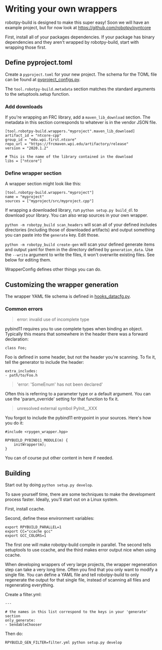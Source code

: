 Writing your own wrappers
=========================

robotpy-build is designed to make this super easy! Soon we will have an example
project, but for now look at https://github.com/robotpy/pyntcore

First, install all of your packages dependencies. If your package has binary
dependencies and they aren't wrapped by robotpy-build, start with wrapping
those first.

Define pyproject.toml
---------------------

Create a `pyproject.toml` for your new project. The schema for the TOML file
can be found at [pyproject_configs.py](../robotpy_build/pyproject_configs.py).

The `tool.robotpy-build.metadata` section matches the standard arguments to
the setuptools.setup function.

### Add downloads

If you're wrapping an FRC library, add a `maven_lib_download` section.
The metadata in this section corresponds to whatever is in the vendor
JSON file.

    [tool.robotpy-build.wrappers."myproject".maven_lib_download]
    artifact_id = "ntcore-cpp"
    group_id = "edu.wpi.first.ntcore"
    repo_url = "https://frcmaven.wpi.edu/artifactory/release"
    version = "2020.1.2"

    # This is the name of the library contained in the download
    libs = ["ntcore"]

### Define wrapper section

A wrapper section might look like this:

    [tool.robotpy-build.wrappers."myproject"]
    name = "myproject"
    sources = ["myproject/src/myproject.cpp"]

If wrapping a downloaded library, run `python setup.py build_dl` to
download your library. You can also wrap sources in your own wrapper.

`python -m robotpy_build scan_headers` will scan all of your defined
includes directories (including those of downloaded artifacts) and
output something you can paste into the `generate` key. Edit those.

`python -m robotpy_build create-gen` will scan your defined generate
items and output yaml for them in the directory defined by `generation_data`.
Use the `--write` argument to write the files, it won't overwrite existing
files. See below for editing them.

WrapperConfig defines other things you can do.

Customizing the wrapper generation
----------------------------------

The wrapper YAML file schema is defined in [hooks_datacfg.py](../robotpy-build/hooks_datacfg.py).

### Common errors

> error: invalid use of incomplete type

pybind11 requires you to use complete types when binding an object. Typically
this means that somewhere in the header there was a forward declaration:

    class Foo;

Foo is defined in some header, but not the header you're scanning. To fix it,
tell the generator to include the header:

    extra_includes:
    - path/to/Foo.h

> 'error: 'SomeEnum' has not been declared'

Often this is referring to a parameter type or a default argument. You can use
the 'param_override' setting for that function to fix it.


> unresolved external symbol PyInit__XXX

You forgot to include the pybind11 entrypoint in your sources. Here's how you
do it:

    #include <rpygen_wrapper.hpp>

    RPYBUILD_PYBIND11_MODULE(m) {
        initWrapper(m);
    }

You can of course put other content in here if needed.

Building
--------

Start out by doing `python setup.py develop`.

To save yourself time, there are some techniques to make the development
process faster. Ideally, you'll start out on a Linux system.

First, install ccache. 

Second, define these environment variables:

    export RPYBUILD_PARALLEL=1
    export CC="ccache gcc"
    export GCC_COLORS=1

The first one will make robotpy-build compile in parallel. The second tells
setuptools to use ccache, and the third makes error output nice when using
ccache.

When developing wrappers of very large projects, the wrapper regeneration step
can take a very long time. Often you find that you only want to modify a single
file. You can define a YAML file and tell robotpy-build to only regenerate the
output for that single file, instead of scanning all files and regenerating
everything.

Create a filter.yml:

    ---

    # the names in this list correspond to the keys in your 'generate' section
    only_generate:
    - SendableChooser

Then do:

    RPYBUILD_GEN_FILTER=filter.yml python setup.py develop

